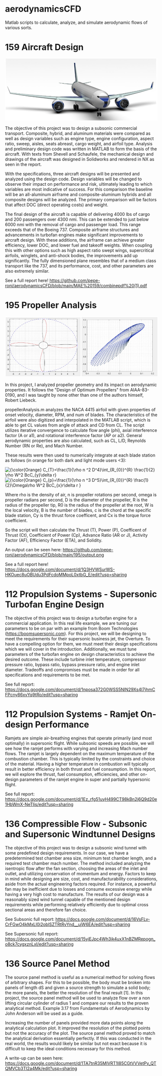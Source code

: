# aerodynamicsCFD
Matlab scripts to calculate, analyze, and simulate aerodynamic flows of various sorts. 

# 159 Aircraft Design
<img src="https://github.com/pepe-roni/aerodynamicsCFD/blob/main/MAE%20159/Screenshot%202022-06-15%20143608.jpg" />

The objective of this project was to design a subsonic commercial transport. Composite, hybrid, and aluminum materials were compared as well as design variables such as engine type, engine configuration, aspect ratio, sweep, aisles, seats abreast, cargo weight, and airfoil type. Analysis and preliminary design code was written in MATLAB to form the basis of the aircraft. With texts from Shevell and Schaufele, the mechanical design and drawings of the aircraft was designed in Solidworks and rendered in NX as seen in the report.

With the specifications, three aircraft designs will be presented and analyzed using the design code. Design variables will be changed to observe their impact on performance and risk, ultimately leading to which variables are most indicative of success. For this comparison the baseline will be an all-aluminum airframe and composite-aluminum hybrids and all composite designs will be analyzed. The primary comparison will be factors that affect DOC (direct operating costs) and weight. 

The final design of the aircraft is capable of delivering 4000 lbs of cargo and 200 passengers over 4300 nmi. This can be extended to just below 6000 nmi with the removal of cargo and passenger load. This range exceeds that of the Boeing 737. Composite airframe structures and advancements in turbofan engines make significant improvements to aircraft design. With these additions, the airframe can achieve greater efficiency, lower DOC, and lower fuel and takeoff weights. When coupling this with other options such as high aspect ratio swept wings, supercritical airfoils, winglets, and anti-shock bodies, the improvements add up  significantly. The fully dimensioned plane resembles that of a medium class transport like the 737, and its performance, cost, and other parameters are also extremely similar.

See a full report here! https://github.com/pepe-roni/aerodynamicsCFD/blob/main/MAE%20159/combinepdf%20(1).pdf

# 195 Propeller Analysis

<img src="https://github.com/pepe-roni/aerodynamicsCFD/blob/main/195/Screenshot%202022-06-15%20143837.jpg" />

In this project, I analyzed propeller geometry and its impact on aerodynamic properties. It follows the "Design of Optimum Propellers" from AIAA-83-0190, and I was taught by none other than one of the authors himself, Robert Liebeck.

propellerAnalysis.m analyzes the NACA 4415 airfoil with given properties of onset velocity, diameter, RPM, and num of blades. The characteristics of the airfoil were also digitized and interpolated in the MATLAB script, which is able to get CL values from angle of attack and CD from CL. The script utilizes iterative convergence to calculate flow angle (phi), axial interference factor (A or a1), and rotational interference factor (AP or a2). General aerodynamic properties are also calculated, such as CL, L/D, Reynolds Number (RN or Re), and Mach Number. 

These results were then used to numerically integrate at each blade station as follows (in orange for both dark and light mode users <3):

<img src="https://latex.codecogs.com/svg.latex?{\color{Orange}&space;C_{T}=\frac{1}{\rho&space;n&space;^2&space;D^4}\int_{R_{0}}^{R}&space;\frac{1}{2}&space;\rho&space;W^2&space;BcC_{y}\delta&space;r}" title="{\color{Orange} C_{T}=\frac{1}{\rho n ^2 D^4}\int_{R_{0}}^{R} \frac{1}{2} \rho W^2 BcC_{y}\delta r}" />

<img src="https://latex.codecogs.com/svg.latex?{\color{Orange}&space;C_{p}=\frac{1}{\rho&space;n&space;^3&space;D^5}\int_{R_{0}}^{R}&space;\frac{1}{2}\Omega\rho&space;W^2&space;BcC_{x}r\delta&space;r&space;}" title="{\color{Orange} C_{p}=\frac{1}{\rho n ^3 D^5}\int_{R_{0}}^{R} \frac{1}{2}\Omega\rho W^2 BcC_{x}r\delta r }" />

Where rho is the density of air, n is propeller rotations per second, omega is propeller radians per second, D is the diameter of the propeller, R is the radius of the propeller tip, R0 is the radius of the propeller at the root, W is the local velocity, B is the number of blades, c is the chord at the specific blade station, Cy is the thrust force coefficent, and Cx is the torque force coefficient.

So the script will then calculate the Thrust (T), Power (P), Coefficent of Thrust (Ct), Coefficient of Power (Cp), Advance Ratio (AR or J), Activity Factor (AF), Efficiency Factor (ETA), and Solidity.

An output can be seen here:
https://github.com/pepe-roni/aerodynamicsCFD/blob/main/195/output.png

See a full report here! https://docs.google.com/document/d/1Q3HVWSurWS-HKOuec8uOBUdu3PdFcdoMMpoL0xtbG_E/edit?usp=sharing

# 112 Propulsion Systems - Supersonic Turbofan Engine Design
The objective of this project was to design a turbofan engine for a commercial application. In this real life example, we are tuning our parameters to be on par with an example from Boom Technologies (https://boomsupersonic.com). For this project, we will be designing to meet the requirements for their supersonic business jet, the Overture. To have a compelling option for them, we must meet their design specifications which we will cover in the introduction. Additionally, we must tune parameters of the turbofan engine on design characteristics to achieve the desired outcome. These include turbine inlet temperature, compressor pressure ratio, bypass ratio, bypass pressure ratio, and engine inlet diameter. Tradeoffs and compromises must be made in order for all specifications and requirements to be met.

See full report: https://docs.google.com/document/d/1nposa372G0WSS5NIN29Xs4I7jhmCFPcny86xvYq9tRo/edit?usp=sharing

# 112 Propulsion Systems - Ramjet On-design Performance
Ramjets are simple air-breathing engines that operate primarily (and most optimally) in supersonic flight. While subsonic speeds are possible, we will see how the ramjet performs with varying and increasing Mach number flows. The ramjet is largely dependent on the maximum temperature of the combustion chamber. This is typically limited by the constraints and choice of the material. Having a higher temperature in combustion will typically result in better efficiency in both thrust and fuel consumption. In this report, we will explore the thrust, fuel consumption, efficiencies, and other on-design parameters of the ramjet engine in super and partially hypersonic flight.

See full report: https://docs.google.com/document/d/1Ez_rfg51uyH499CT98kBn2j6Q9d20e1HbWmX-NeTIis/edit?usp=sharing

# 136 Compressible Flow - Subsonic and Supersonic Windtunnel Designs
The objective of this project was to design a subsonic wind tunnel with some predefined design requirements. In our case, we have a predetermined test chamber area size, minimum test chamber length, and a required test chamber mach number. The method included analyzing the isentropic flow after the fan section, choosing the areas of the inlet and outlet, and utilizing conservation of momentum and energy. Factors to keep in mind while designing are size, cost, and manufacturability considerations, aside from the actual engineering factors required. For instance, a powerful fan may be inefficient due to losses and consume excessive energy while having a very high cost to manufacture. The results of our design was a reasonably sized wind tunnel capable of the mentioned design requirements while performing relatively efficiently due to optimal cross sectional areas and therefore fan choice. 

See Subsonic full report: https://docs.google.com/document/d/16VsFLv-CrFGwO4kMxLl0i2oblSZTRtRvYnd__ujW6EA/edit?usp=sharing

See Supersonic full report: https://docs.google.com/document/d/15yiEJpc4Wh3ik4uxX1nBZMRepogn_o8ck7cygxznLxI/edit?usp=sharing


# 136 Source Panel Method
The source panel method is useful as a numerical method for solving flows of arbitrary shapes. For this to be possible, the body must be broken into panels of length dS and given a source strength to simulate a solid body; the more panels, the better the resolution of the final result [1]. In this project, the source panel method will be used to analyze flow over a non lifting circular cylinder of radius 1 and compare our results to the proven analytical method. Example 3.17 from Fundamentals of Aerodynamics by John Anderson will be used as a guide.

Increasing the number of panels provided more data points along the analytical calculation plot. It improved the resolution of the plotted points but not the accuracy of the plot. The source panel method proved to match the analytical derivation essentially perfectly. If this was conducted in the real world, the results would likely be similar but not exact because it is difficult to keep the ideal conditions necessary for this method.

A write-up can be seen here: https://docs.google.com/document/d/1TA7tnR35MIVRT1I85CGtVVVetPy_QTQMVCb3TI2a4Mk/edit?usp=sharing
